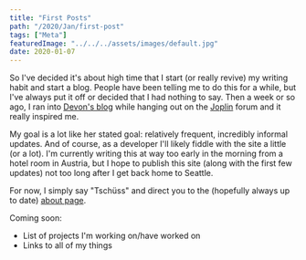 ```yaml
---
title: "First Posts"
path: "/2020/Jan/first-post"
tags: ["Meta"]
featuredImage: "../../../assets/images/default.jpg"
date: 2020-01-07
---
```


So I've decided it's about high time that I start (or really revive) my writing habit and start a blog. People have been telling me to do this for a while, but I've always put it off or decided that I had nothing to say. Then a week or so ago, I ran into [Devon's blog](https://devonzuegel.com) while hanging out on the [Joplin](https://joplinapp.org/) forum  and it really inspired me. 

My goal is a lot like her stated goal: relatively frequent, incredibly informal updates. And of course, as a developer I'll likely fiddle with the site a little (or a lot). I'm currently writing this at way too early in the morning from a hotel room in Austria, but I hope to publish this site (along with the first few updates) not too long after I get back home to Seattle.

For now, I simply say "Tschüss" and direct you to the (hopefully always up to date) [about page](/about).

Coming soon:
- List of projects I'm working on/have worked on
- Links to all of my things